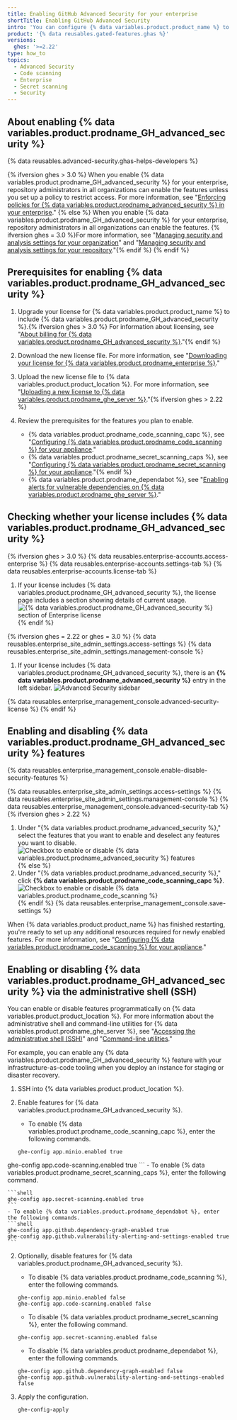 ```yaml
---
title: Enabling GitHub Advanced Security for your enterprise
shortTitle: Enabling GitHub Advanced Security
intro: 'You can configure {% data variables.product.product_name %} to include {% data variables.product.prodname_GH_advanced_security %}. This provides extra features that help users find and fix security problems in their code.'
product: '{% data reusables.gated-features.ghas %}'
versions:
  ghes: '>=2.22'
type: how_to
topics:
  - Advanced Security
  - Code scanning
  - Enterprise
  - Secret scanning
  - Security
---
```


## About enabling {% data variables.product.prodname_GH_advanced_security %}

{% data reusables.advanced-security.ghas-helps-developers %}

{% ifversion ghes > 3.0 %}
When you enable {% data variables.product.prodname_GH_advanced_security %} for your enterprise, repository administrators in all organizations can enable the features unless you set up a policy to restrict access. For more information, see "[Enforcing policies for {% data variables.product.prodname_advanced_security %} in your enterprise](/admin/policies/enforcing-policies-for-advanced-security-in-your-enterprise)."
{% else %}
When you enable {% data variables.product.prodname_GH_advanced_security %} for your enterprise, repository administrators in all organizations can enable the features. {% ifversion ghes = 3.0 %}For more information, see "[Managing security and analysis settings for your organization](/organizations/keeping-your-organization-secure/managing-security-and-analysis-settings-for-your-organization)" and "[Managing security and analysis settings for your repository](/github/administering-a-repository/managing-security-and-analysis-settings-for-your-repository)."{% endif %}
{% endif %}

## Prerequisites for enabling {% data variables.product.prodname_GH_advanced_security %}

1. Upgrade your license for {% data variables.product.product_name %} to include {% data variables.product.prodname_GH_advanced_security %}.{% ifversion ghes > 3.0 %} For information about licensing, see "[About billing for {% data variables.product.prodname_GH_advanced_security %}](/billing/managing-billing-for-github-advanced-security/about-billing-for-github-advanced-security)."{% endif %}
2. Download the new license file. For more information, see "[Downloading your license for {% data variables.product.prodname_enterprise %}](/billing/managing-your-license-for-github-enterprise/downloading-your-license-for-github-enterprise)."
3. Upload the new license file to {% data variables.product.product_location %}. For more information, see "[Uploading a new license to {% data variables.product.prodname_ghe_server %}](/billing/managing-your-license-for-github-enterprise/uploading-a-new-license-to-github-enterprise-server)."{% ifversion ghes > 2.22 %}
4. Review the prerequisites for the features you plan to enable.

    - {% data variables.product.prodname_code_scanning_capc %}, see "[Configuring {% data variables.product.prodname_code_scanning %} for your appliance](/admin/advanced-security/configuring-code-scanning-for-your-appliance#prerequisites-for-code-scanning)."
    - {% data variables.product.prodname_secret_scanning_caps %}, see "[Configuring {% data variables.product.prodname_secret_scanning %} for your appliance](/admin/advanced-security/configuring-secret-scanning-for-your-appliance#prerequisites-for-secret-scanning)."{% endif %}
    - {% data variables.product.prodname_dependabot %}, see "[Enabling alerts for vulnerable dependencies on {% data variables.product.prodname_ghe_server %}](/admin/configuration/managing-connections-between-github-enterprise-server-and-github-enterprise-cloud/enabling-alerts-for-vulnerable-dependencies-on-github-enterprise-server)." 

## Checking whether your license includes {% data variables.product.prodname_GH_advanced_security %}

{% ifversion ghes > 3.0 %}
{% data reusables.enterprise-accounts.access-enterprise %}
{% data reusables.enterprise-accounts.settings-tab %}
{% data reusables.enterprise-accounts.license-tab %}
1. If your license includes {% data variables.product.prodname_GH_advanced_security %}, the license page includes a section showing details of current usage.
![{% data variables.product.prodname_GH_advanced_security %} section of Enterprise license](/assets/images/help/billing/ghas-orgs-list-enterprise-ghes.png)
{% endif %}

{% ifversion ghes = 2.22 or ghes = 3.0 %}
{% data reusables.enterprise_site_admin_settings.access-settings %}
{% data reusables.enterprise_site_admin_settings.management-console %}
1. If your license includes {% data variables.product.prodname_GH_advanced_security %}, there is an **{% data variables.product.prodname_advanced_security %}** entry in the left sidebar.
![Advanced Security sidebar](/assets/images/enterprise/management-console/sidebar-advanced-security.png)

{% data reusables.enterprise_management_console.advanced-security-license %}
{% endif %}

## Enabling and disabling {% data variables.product.prodname_GH_advanced_security %} features

{% data reusables.enterprise_management_console.enable-disable-security-features %}

{% data reusables.enterprise_site_admin_settings.access-settings %}
{% data reusables.enterprise_site_admin_settings.management-console %}
{% data reusables.enterprise_management_console.advanced-security-tab %}{% ifversion ghes > 2.22 %}
1. Under "{% data variables.product.prodname_advanced_security %}," select the features that you want to enable and deselect any features you want to disable.
![Checkbox to enable or disable {% data variables.product.prodname_advanced_security %} features](/assets/images/enterprise/management-console/enable-advanced-security-checkboxes.png){% else %}
1. Under "{% data variables.product.prodname_advanced_security %}," click **{% data variables.product.prodname_code_scanning_capc %}**.
![Checkbox to enable or disable {% data variables.product.prodname_code_scanning %}](/assets/images/enterprise/management-console/enable-code-scanning-checkbox.png){% endif %}
{% data reusables.enterprise_management_console.save-settings %}

When {% data variables.product.product_name %} has finished restarting, you're ready to set up any additional resources required for newly enabled features. For more information, see "[Configuring {% data variables.product.prodname_code_scanning %} for your appliance](/admin/advanced-security/configuring-code-scanning-for-your-appliance)."

## Enabling or disabling {% data variables.product.prodname_GH_advanced_security %} via the administrative shell (SSH)

You can enable or disable features programmatically on {% data variables.product.product_location %}. For more information about the administrative shell and command-line utilities for {% data variables.product.prodname_ghe_server %}, see "[Accessing the administrative shell (SSH)](/admin/configuration/accessing-the-administrative-shell-ssh)" and "[Command-line utilities](/admin/configuration/command-line-utilities#ghe-config)."

For example, you can enable any {% data variables.product.prodname_GH_advanced_security %} feature with your infrastructure-as-code tooling when you deploy an instance for staging or disaster recovery.

1. SSH into {% data variables.product.product_location %}.
1. Enable features for {% data variables.product.prodname_GH_advanced_security %}.

    - To enable {% data variables.product.prodname_code_scanning_capc %}, enter the following commands.

    ```shell
    ghe-config app.minio.enabled true
  ghe-config app.code-scanning.enabled true
    ```
    - To enable {% data variables.product.prodname_secret_scanning_caps %}, enter the following command.

    ```shell
    ghe-config app.secret-scanning.enabled true
    ```
    - To enable {% data variables.product.prodname_dependabot %}, enter the following commands.
    ```shell
    ghe-config app.github.dependency-graph-enabled true
    ghe-config app.github.vulnerability-alerting-and-settings-enabled true
    ```
2. Optionally, disable features for {% data variables.product.prodname_GH_advanced_security %}.

    - To disable {% data variables.product.prodname_code_scanning %}, enter the following commands.
    ```shell
    ghe-config app.minio.enabled false
    ghe-config app.code-scanning.enabled false
    ```
    - To disable {% data variables.product.prodname_secret_scanning %}, enter the following command.
    ```shell
    ghe-config app.secret-scanning.enabled false
    ```
    - To disable {% data variables.product.prodname_dependabot %}, enter the following commands.
    ```shell
    ghe-config app.github.dependency-graph-enabled false
    ghe-config app.github.vulnerability-alerting-and-settings-enabled false
    ```

3. Apply the configuration.
    ```shell
    ghe-config-apply
    ```
